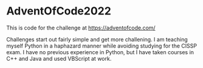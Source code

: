 # AdventOfCode2022

This is code for the challenge at https://adventofcode.com/

Challenges start out fairly simple and get more challening. I am teaching myself Python in a haphazard manner while avoiding studying for the CISSP exam.
I have no previous experience in Python, but I have taken courses in C++ and Java and used VBScript at work.

